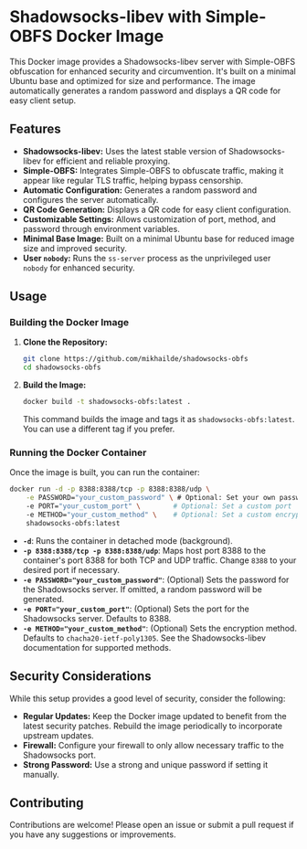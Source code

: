
# Shadowsocks-libev with Simple-OBFS Docker Image

This Docker image provides a Shadowsocks-libev server with Simple-OBFS obfuscation for enhanced security and circumvention. It's built on a minimal Ubuntu base and optimized for size and performance. The image automatically generates a random password and displays a QR code for easy client setup.

## Features

* **Shadowsocks-libev:** Uses the latest stable version of Shadowsocks-libev for efficient and reliable proxying.
* **Simple-OBFS:** Integrates Simple-OBFS to obfuscate traffic, making it appear like regular TLS traffic, helping bypass censorship.
* **Automatic Configuration:** Generates a random password and configures the server automatically.
* **QR Code Generation:** Displays a QR code for easy client configuration.
* **Customizable Settings:** Allows customization of port, method, and password through environment variables.
* **Minimal Base Image:** Built on a minimal Ubuntu base for reduced image size and improved security.
* **User `nobody`:** Runs the `ss-server` process as the unprivileged user `nobody` for enhanced security.

## Usage


### Building the Docker Image

1. **Clone the Repository:**
   ```bash
   git clone https://github.com/mikhailde/shadowsocks-obfs
   cd shadowsocks-obfs
   ```

2. **Build the Image:**
   ```bash
   docker build -t shadowsocks-obfs:latest .
   ```
   This command builds the image and tags it as `shadowsocks-obfs:latest`. You can use a different tag if you prefer.

### Running the Docker Container

Once the image is built, you can run the container:

```bash
docker run -d -p 8388:8388/tcp -p 8388:8388/udp \
    -e PASSWORD="your_custom_password" \ # Optional: Set your own password
    -e PORT="your_custom_port" \        # Optional: Set a custom port
    -e METHOD="your_custom_method" \    # Optional: Set a custom encryption method
    shadowsocks-obfs:latest
```

* **`-d`**: Runs the container in detached mode (background).
* **`-p 8388:8388/tcp -p 8388:8388/udp`**: Maps host port 8388 to the container's port 8388 for both TCP and UDP traffic. Change `8388` to your desired port if necessary.
* **`-e PASSWORD="your_custom_password"`**: (Optional) Sets the password for the Shadowsocks server. If omitted, a random password will be generated.
* **`-e PORT="your_custom_port"`**: (Optional) Sets the port for the Shadowsocks server. Defaults to 8388.
* **`-e METHOD="your_custom_method"`**: (Optional) Sets the encryption method. Defaults to `chacha20-ietf-poly1305`. See the Shadowsocks-libev documentation for supported methods.


## Security Considerations

While this setup provides a good level of security, consider the following:

* **Regular Updates:** Keep the Docker image updated to benefit from the latest security patches. Rebuild the image periodically to incorporate upstream updates.
* **Firewall:** Configure your firewall to only allow necessary traffic to the Shadowsocks port.
* **Strong Password:** Use a strong and unique password if setting it manually.


## Contributing

Contributions are welcome! Please open an issue or submit a pull request if you have any suggestions or improvements.
